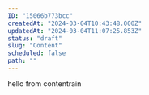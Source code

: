 ```yaml
---
ID: "15066b773bcc"
createdAt: "2024-03-04T10:43:48.000Z"
updatedAt: "2024-03-04T11:07:25.853Z"
status: "draft"
slug: "Content"
scheduled: false
path: ""
---
```

hello from contentrain